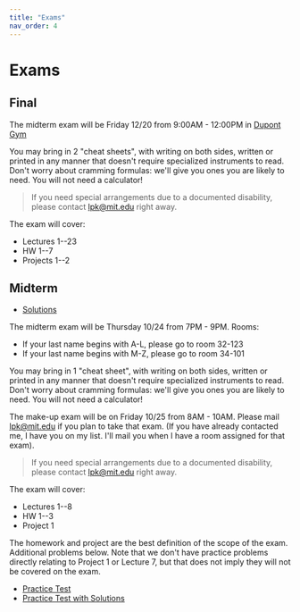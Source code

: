 ```yaml
---
title: "Exams"
nav_order: 4
---
```


# Exams

## Final

The midterm exam will be Friday 12/20 from 9:00AM - 12:00PM in [Dupont Gym](http://whereis.mit.edu/?go=W31)

You may bring in 2 "cheat sheets", with writing on both sides, written or printed in any manner that doesn't require specialized instruments to read.  Don't worry about cramming formulas: we'll give you ones you are likely to need.
You will not need a calculator! 

> If you need special arrangements due to a documented disability, please contact lpk@mit.edu right away.

The exam will cover:
- Lectures 1--23
- HW 1--7
- Projects 1--2


## Midterm

- [Solutions](/assets/exams/exam1/6_7900_Fall24_Exam1_Solutions.pdf)

The midterm exam will be Thursday 10/24 from 7PM - 9PM.
Rooms:
- If your last name begins with A-L, please go to room 32-123
- If your last name begins with M-Z, please go to room 34-101
  
You may bring in 1 "cheat sheet", with writing on both sides, written or printed in any manner that doesn't require specialized instruments to read.  Don't worry about cramming formulas: we'll give you ones you are likely to need.
You will not need a calculator! 

The make-up exam will be on Friday 10/25 from 8AM - 10AM.  Please mail lpk@mit.edu if you plan to take that exam.  (If you have already contacted me, I have you on my list.  I'll mail you when I have a room assigned for that exam).

> If you need special arrangements due to a documented disability, please contact lpk@mit.edu right away.

The exam will cover:
- Lectures 1--8
- HW 1--3
- Project 1

The homework and project are the best definition of the scope of the exam. Additional problems below. Note that we don't have practice problems directly relating to Project 1 or Lecture 7, but that does not imply they will not be covered on the exam.

- [Practice Test](/assets/exams/exam1/6_7900__Practice_Exam_1__Fall_2024.pdf)
- [Practice Test with Solutions](/assets/exams/exam1/6_7900__Practice_Exam_1__Fall_2024_solutions.pdf)
